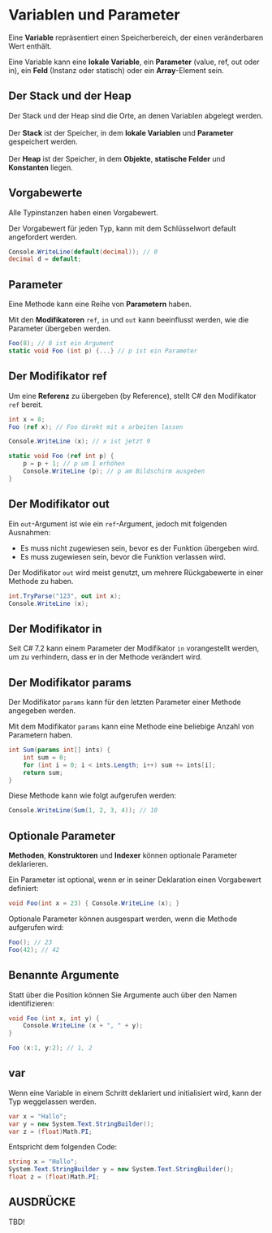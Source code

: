 # Variablen und Parameter

Eine **Variable** repräsentiert einen Speicherbereich, der einen veränderbaren Wert enthält. 

Eine Variable kann eine **lokale Variable**, ein **Parameter** (value, ref, out oder in), ein **Feld** (Instanz oder statisch) oder ein **Array**-Element sein.


## Der Stack und der Heap

Der Stack und der Heap sind die Orte, an denen Variablen abgelegt werden.
<br/><br/>
Der **Stack** ist der Speicher, in dem **lokale Variablen** und **Parameter** gespeichert werden.
<br/><br/>
Der **Heap** ist der Speicher, in dem **Objekte**, **statische Felder** und **Konstanten** liegen.


## Vorgabewerte

Alle Typinstanzen haben einen Vorgabewert.

Der Vorgabewert für jeden Typ, kann mit dem Schlüsselwort default angefordert werden.

```csharp
Console.WriteLine(default(decimal)); // 0 
decimal d = default;
```


## Parameter

Eine Methode kann eine Reihe von **Parametern** haben.

Mit den **Modifikatoren** `ref`, `in` und `out` kann beeinflusst werden, wie die Parameter übergeben werden.

```csharp
Foo(8); // 8 ist ein Argument 
static void Foo (int p) {...} // p ist ein Parameter
```


## Der Modifikator ref

Um eine **Referenz** zu übergeben (by Reference), stellt C# den Modifikator `ref` bereit.

```csharp
int x = 8;
Foo (ref x); // Foo direkt mit x arbeiten lassen 

Console.WriteLine (x); // x ist jetzt 9

static void Foo (ref int p) {
    p = p + 1; // p um 1 erhöhen
    Console.WriteLine (p); // p am Bildschirm ausgeben 
}
```


## Der Modifikator out

Ein `out`-Argument ist wie ein `ref`-Argument, jedoch mit folgenden Ausnahmen:

* Es muss nicht zugewiesen sein, bevor es der Funktion übergeben wird.
* Es muss zugewiesen sein, bevor die Funktion verlassen wird. 

Der Modifikator `out` wird meist genutzt, um mehrere Rückgabewerte in einer Methode zu haben.

```csharp
int.TryParse("123", out int x); 
Console.WriteLine (x);
```


## Der Modifikator in 

Seit C# 7.2 kann einem Parameter der Modifikator `in` vorangestellt werden, um zu verhindern, dass er in der Methode verändert wird.


## Der Modifikator params

Der Modifikator `params` kann für den letzten Parameter einer Methode angegeben werden.

Mit dem Modifikator `params` kann eine Methode eine beliebige Anzahl von Parametern haben.

```csharp
int Sum(params int[] ints) {
    int sum = 0;
    for (int i = 0; i < ints.Length; i++) sum += ints[i]; 
    return sum;
}
```

Diese Methode kann wie folgt aufgerufen werden:

```csharp
Console.WriteLine(Sum(1, 2, 3, 4)); // 10
```


## Optionale Parameter

**Methoden**, **Konstruktoren** und **Indexer** können optionale Parameter deklarieren.

Ein Parameter ist optional, wenn er in seiner Deklaration einen Vorgabewert definiert:

```csharp
void Foo(int x = 23) { Console.WriteLine (x); }
```

Optionale Parameter können ausgespart werden, wenn die Methode aufgerufen wird:

```csharp
Foo(); // 23
Foo(42); // 42
```


## Benannte Argumente 

Statt über die Position können Sie Argumente auch über den Namen identifizieren:

```csharp
void Foo (int x, int y) {
    Console.WriteLine (x + ", " + y); 
}

Foo (x:1, y:2); // 1, 2
```


## var

Wenn eine Variable in einem Schritt deklariert und initialisiert wird, kann der Typ weggelassen werden.

```csharp
var x = "Hallo";
var y = new System.Text.StringBuilder(); 
var z = (float)Math.PI;
```

Entspricht dem folgenden Code:

```csharp
string x = "Hallo"; 
System.Text.StringBuilder y = new System.Text.StringBuilder(); 
float z = (float)Math.PI;
```


## AUSDRÜCKE

TBD!